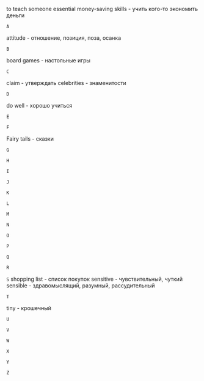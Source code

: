 



to teach someone essential money-saving skills - учить кого-то экономить деньги




`A`

attitude - отношение, позиция, поза, осанка

`B`

board games - настольные игры

`C`

claim - утверждать 
celebrities - знаменитости

`D`

do well - хорошо учиться 


`E`

`F`

Fairy tails - сказки

`G`

`H`

`I`

`J`

`K`

`L`

`M`

`N`

`O`

`P`

`Q`

`R`

`S`
shopping list - список покупок
sensitive - чувствительный, чуткий
sensible - здравомыслящий, разумный, рассудительный

`T`

tiny - крошечный

`U`

`V`

`W`

`X`

`Y`

`Z`
	 